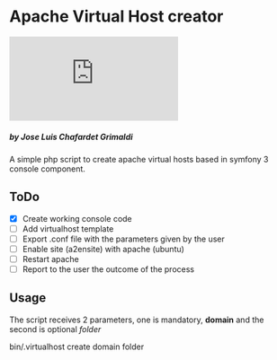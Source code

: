 # Apache Virtual Host creator

![JL Logo](https://www.facebook.com/photo.php?fbid=10151141451883795&l=2def850140)
##### by Jose Luis Chafardet Grimaldi

A simple php script to create apache virtual hosts based in symfony 3 console component.

## ToDo
- [x] Create working console code
- [ ] Add virtualhost template
- [ ] Export .conf file with the parameters given by the user
- [ ] Enable site (a2ensite) with apache (ubuntu)
- [ ] Restart apache
- [ ] Report to the user the outcome of the process

## Usage

The script receives 2 parameters, one is mandatory, **domain** and the second is optional _folder_

bin/.virtualhost create domain folder


